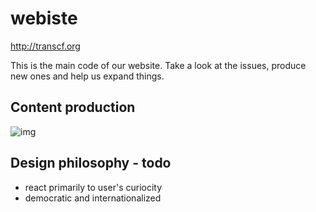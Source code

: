 # webiste
http://transcf.org

This is the main code of our website. Take a look at the issues, produce new ones and help us expand things. 

## Content production
![img](https://github.com/tcfev/webiste/blob/main/Content-management.drawio.png)

## Design philosophy - todo
- react primarily to user's curiocity
- democratic and internationalized
